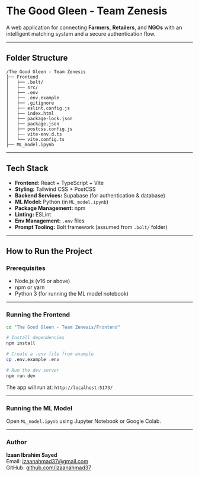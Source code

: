 # The Good Gleen - Team Zenesis

A web application for connecting **Farmers**, **Retailers**, and **NGOs** with an intelligent matching system and a secure authentication flow.

---

## Folder Structure

```
/The Good Gleen - Team Zenesis
├── Frontend
│   ├── .bolt/
│   ├── src/
│   ├── .env
│   ├── .env.example
│   ├── .gitignore
│   ├── eslint.config.js
│   ├── index.html
│   ├── package-lock.json
│   ├── package.json
│   ├── postcss.config.js
│   ├── vite-env.d.ts
│   └── vite.config.ts
├── ML_model.ipynb
```

---

## Tech Stack

- **Frontend:** React + TypeScript + Vite  
- **Styling:** Tailwind CSS + PostCSS  
- **Backend Services:** Supabase (for authentication & database)  
- **ML Model:** Python (in `ML_model.ipynb`)  
- **Package Management:** npm  
- **Linting:** ESLint  
- **Env Management:** `.env` files  
- **Prompt Tooling:** Bolt framework (assumed from `.bolt/` folder)

---

## How to Run the Project

### Prerequisites

- Node.js (v16 or above)
- npm or yarn
- Python 3 (for running the ML model notebook)

---

### Running the Frontend

```bash
cd "The Good Gleen - Team Zenesis/Frontend"

# Install dependencies
npm install

# Create a .env file from example
cp .env.example .env

# Run the dev server
npm run dev
```

The app will run at: `http://localhost:5173/`

---

### Running the ML Model

Open `ML_model.ipynb` using Jupyter Notebook or Google Colab.

---

### **Author**  
**Izaan Ibrahim Sayed**  
Email: izaanahmad37@gmail.com  
GitHub: [github.com/izaanahmad37](https://github.com/izaanibrahim37) 
